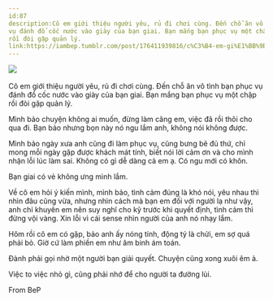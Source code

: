 ```yaml
---
id:87
description:Cô em giới thiệu người yêu, rủ đi chơi cùng. Đến chỗ ăn vô tình bạn phục
vụ đánh đổ cốc nước vào giày của bạn giai. Bạn mắng bạn phục vụ một chập
rồi đòi gặp quản lý.
link:https://iambep.tumblr.com/post/176411939816/c%C3%B4-em-gi%E1%BB%9Bi-thi%E1%BB%87u-ng%C6%B0%E1%BB%9Di-y%C3%AAu-r%E1%BB%A7-%C4%91i-ch%C6%A1i-c%C3%B9ng-%C4%91%E1%BA%BFn
---
```


![](https://64.media.tumblr.com/675fbfa91f745c8ffbcdd9d5bed3d83d/tumblr_inline_pcn0eo6ZMm1qa3q4c_500.jpg) 

Cô em giới thiệu người yêu, rủ đi chơi cùng. Đến chỗ ăn vô tình bạn phục
vụ đánh đổ cốc nước vào giày của bạn giai. Bạn mắng bạn phục vụ một chập
rồi đòi gặp quản lý.

Mình bảo chuyện không ai muốn, đừng làm căng em, việc đã rồi thôi cho qua
đi. Bạn bảo nhưng bọn này nó ngu lắm anh, không nói không được.

Mình bảo ngày xưa anh cũng đi làm phục vụ, cũng bưng bê đủ thứ, chỉ mong
mỗi ngày gặp được khách mát tính, biết nói lời cảm ơn và cho mình nhận lỗi
lúc làm sai. Không có gì dễ dàng cả em ạ. Có ngu mới có khôn.

Bạn giai có vẻ không ưng mình lắm.

Về cô em hỏi ý kiến mình, mình bảo, tình cảm đúng là khó nói, yêu nhau thì
nhìn đâu cũng vừa, nhưng nhìn cách mà bạn em đối với người lạ như vậy, anh
chỉ khuyên em nên suy nghĩ cho kỹ trước khi quyết định, tình cảm thì đừng
vội vàng. Xin lỗi vì cái sense nhìn người của anh nó nhạy lắm.

Hôm rồi cô em có gặp, bảo anh ấy nóng tính, động tý là chửi, em sợ quá phải
bỏ. Giờ cứ làm phiền em như âm binh ám toán.

Đành phải gọi nhờ một người bạn giải quyết. Chuyện cũng xong xuôi êm ả.

Việc to việc nhỏ gì, cũng phải nhớ để cho người ta đường lùi.

From BeP